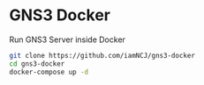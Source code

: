 # GNS3 Docker
 Run GNS3 Server inside Docker

```bash
git clone https://github.com/iamNCJ/gns3-docker
cd gns3-docker
docker-compose up -d
```

